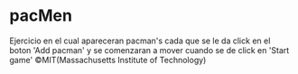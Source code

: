 # pacMen
Ejercicio en el cual apareceran pacman's cada que se le da click en el boton 'Add pacman' y se comenzaran a mover cuando se de click en 'Start game'
©MIT(Massachusetts Institute of Technology)
